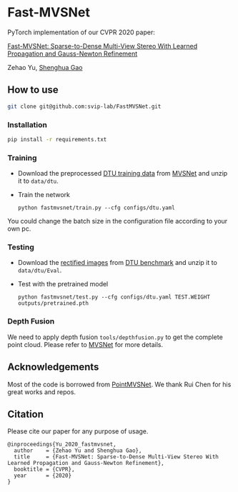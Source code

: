 # Fast-MVSNet

PyTorch implementation of our CVPR 2020 paper:

[Fast-MVSNet: Sparse-to-Dense Multi-View Stereo With Learned Propagation and Gauss-Newton Refinement](https://github.com/svip-lab/FastMVSNet)

Zehao Yu,
[Shenghua Gao](http://sist.shanghaitech.edu.cn/sist_en/2018/0820/c3846a31775/page.htm)

## How to use
```bash
git clone git@github.com:svip-lab/FastMVSNet.git
```
### Installation
 ```bash
pip install -r requirements.txt
```

### Training
* Download the preprocessed [DTU training data](https://drive.google.com/file/d/1eDjh-_bxKKnEuz5h-HXS7EDJn59clx6V/view) from [MVSNet](https://github.com/YoYo000/MVSNet) and unzip it to ```data/dtu```.
* Train the network

    ```python fastmvsnet/train.py --cfg configs/dtu.yaml```
  
You could change the batch size in the configuration file according to your own pc.

### Testing
* Download the [rectified images](http://roboimagedata2.compute.dtu.dk/data/MVS/Rectified.zip) from [DTU benchmark](http://roboimagedata.compute.dtu.dk/?page_id=36) and unzip it to ```data/dtu/Eval```.
    
* Test with the pretrained model

    ```python fastmvsnet/test.py --cfg configs/dtu.yaml TEST.WEIGHT outputs/pretrained.pth```

### Depth Fusion
We need to apply depth fusion ```tools/depthfusion.py``` to get the complete point cloud. Please refer to [MVSNet](https://github.com/YoYo000/MVSNet) for more details.

## Acknowledgements
Most of the code is borrowed from [PointMVSNet](https://github.com/callmeray/PointMVSNet). We thank Rui Chen for his great works and repos.

## Citation
Please cite our paper for any purpose of usage.
```
@inproceedings{Yu_2020_fastmvsnet,
  author    = {Zehao Yu and Shenghua Gao},
  title     = {Fast-MVSNet: Sparse-to-Dense Multi-View Stereo With Learned Propagation and Gauss-Newton Refinement},
  booktitle = {CVPR},
  year      = {2020}
}
```
